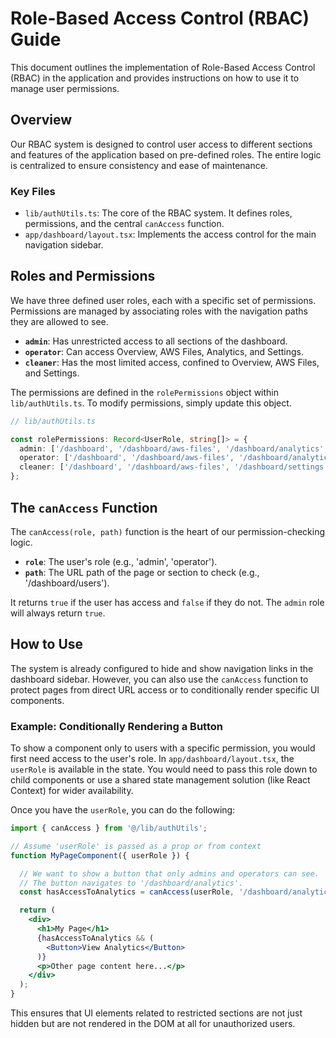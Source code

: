 # Role-Based Access Control (RBAC) Guide

This document outlines the implementation of Role-Based Access Control (RBAC) in the application and provides instructions on how to use it to manage user permissions.

## Overview

Our RBAC system is designed to control user access to different sections and features of the application based on pre-defined roles. The entire logic is centralized to ensure consistency and ease of maintenance.

### Key Files

-   `lib/authUtils.ts`: The core of the RBAC system. It defines roles, permissions, and the central `canAccess` function.
-   `app/dashboard/layout.tsx`: Implements the access control for the main navigation sidebar.

## Roles and Permissions

We have three defined user roles, each with a specific set of permissions. Permissions are managed by associating roles with the navigation paths they are allowed to see.

-   **`admin`**: Has unrestricted access to all sections of the dashboard.
-   **`operator`**: Can access Overview, AWS Files, Analytics, and Settings.
-   **`cleaner`**: Has the most limited access, confined to Overview, AWS Files, and Settings.

The permissions are defined in the `rolePermissions` object within `lib/authUtils.ts`. To modify permissions, simply update this object.

```typescript
// lib/authUtils.ts

const rolePermissions: Record<UserRole, string[]> = {
  admin: ['/dashboard', '/dashboard/aws-files', '/dashboard/analytics', '/dashboard/users', '/dashboard/settings'],
  operator: ['/dashboard', '/dashboard/aws-files', '/dashboard/analytics', '/dashboard/settings'],
  cleaner: ['/dashboard', '/dashboard/aws-files', '/dashboard/settings'],
};
```

## The `canAccess` Function

The `canAccess(role, path)` function is the heart of our permission-checking logic.

-   **`role`**: The user's role (e.g., 'admin', 'operator').
-   **`path`**: The URL path of the page or section to check (e.g., '/dashboard/users').

It returns `true` if the user has access and `false` if they do not. The `admin` role will always return `true`.

## How to Use

The system is already configured to hide and show navigation links in the dashboard sidebar. However, you can also use the `canAccess` function to protect pages from direct URL access or to conditionally render specific UI components.

### Example: Conditionally Rendering a Button

To show a component only to users with a specific permission, you would first need access to the user's role. In `app/dashboard/layout.tsx`, the `userRole` is available in the state. You would need to pass this role down to child components or use a shared state management solution (like React Context) for wider availability.

Once you have the `userRole`, you can do the following:

```jsx
import { canAccess } from '@/lib/authUtils';

// Assume 'userRole' is passed as a prop or from context
function MyPageComponent({ userRole }) {

  // We want to show a button that only admins and operators can see.
  // The button navigates to '/dashboard/analytics'.
  const hasAccessToAnalytics = canAccess(userRole, '/dashboard/analytics');

  return (
    <div>
      <h1>My Page</h1>
      {hasAccessToAnalytics && (
        <Button>View Analytics</Button>
      )}
      <p>Other page content here...</p>
    </div>
  );
}
```

This ensures that UI elements related to restricted sections are not just hidden but are not rendered in the DOM at all for unauthorized users. 